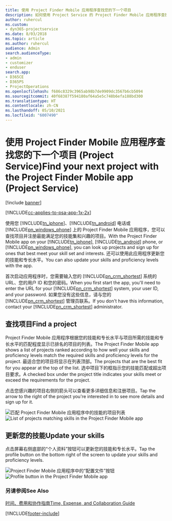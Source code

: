 ```yaml
---
title: 使用 Project Finder Mobile 应用程序查找您的下一个项目
description: 如何使用 Project Service 的 Project Finder Mobile 应用程序查找您的下一个项目
author: ruhercul
ms.custom:
- dyn365-projectservice
ms.date: 8/03/2018
ms.topic: article
ms.author: ruhercul
audience: Admin
search.audienceType:
- admin
- customizer
- enduser
search.app:
- D365CE
- D365PS
- ProjectOperations
ms.openlocfilehash: f686c8329c3965ab98b7de9909dc3567b6cb5094
ms.sourcegitcommit: 40f68387f594180af64a5e5c748b6efa188bd300
ms.translationtype: HT
ms.contentlocale: zh-CN
ms.lasthandoff: 05/10/2021
ms.locfileid: "6007490"
---
```

# <a name="find-your-next-project-with-the-project-finder-mobile-app-project-service"></a><span data-ttu-id="26aaa-103">使用 Project Finder Mobile 应用程序查找您的下一个项目 (Project Service)</span><span class="sxs-lookup"><span data-stu-id="26aaa-103">Find your next project with the Project Finder Mobile app (Project Service)</span></span>

[!include [banner](../includes/psa-now-project-operations.md)]

[!INCLUDE[cc-applies-to-psa-app-1x-2x](../includes/cc-applies-to-psa-app-1x-2x.md)]

<span data-ttu-id="26aaa-104">使用您 [!INCLUDE[tn_iphone](../includes/tn-iphone.md)]、[!INCLUDE[tn_android](../includes/tn-android.md)] 电话或 [!INCLUDE[pn_windows_phone](../includes/pn-windows-phone.md)] 上的 Project Finder Mobile 应用程序，您可以查找项目并注册最能满足您的技能集和兴趣的项目。</span><span class="sxs-lookup"><span data-stu-id="26aaa-104">With the Project Finder Mobile app on your [!INCLUDE[tn_iphone](../includes/tn-iphone.md)], [!INCLUDE[tn_android](../includes/tn-android.md)] phone, or [!INCLUDE[pn_windows_phone](../includes/pn-windows-phone.md)], you can look up projects and sign up for ones that best meet your skill set and interests.</span></span> <span data-ttu-id="26aaa-105">还可以使用此应用程序更新您的技能和专长水平。</span><span class="sxs-lookup"><span data-stu-id="26aaa-105">You can also update your skills and proficiency levels with the app.</span></span>  
  
 <span data-ttu-id="26aaa-106">首次启动应用程序时，您需要输入您的 [!INCLUDE[pn_crm_shortest](../includes/pn-crm-shortest.md)] 系统的 URL、您的用户 ID 和您的密码。</span><span class="sxs-lookup"><span data-stu-id="26aaa-106">When you first start the app, you'll need to enter the URL for your [!INCLUDE[pn_crm_shortest](../includes/pn-crm-shortest.md)] system, your user ID, and your password.</span></span> <span data-ttu-id="26aaa-107">如果您没有这些信息，请与您的 [!INCLUDE[pn_crm_shortest](../includes/pn-crm-shortest.md)] 管理员联系。</span><span class="sxs-lookup"><span data-stu-id="26aaa-107">If you don't have this information,  contact your [!INCLUDE[pn_crm_shortest](../includes/pn-crm-shortest.md)] administrator.</span></span>  
  
## <a name="find-a-project"></a><span data-ttu-id="26aaa-108">查找项目</span><span class="sxs-lookup"><span data-stu-id="26aaa-108">Find a project</span></span>  
 <span data-ttu-id="26aaa-109">Project Finder Mobile 应用程序根据您的技能和专长水平与项目所需的技能和专长水平的匹配程度显示已排名的项目的列表。</span><span class="sxs-lookup"><span data-stu-id="26aaa-109">The Project Finder Mobile app shows a list of projects ranked according to how well your skills and proficiency levels match the required skills and proficiency levels for the project.</span></span> <span data-ttu-id="26aaa-110">最适合您的项目将显示在列表顶部。</span><span class="sxs-lookup"><span data-stu-id="26aaa-110">The projects that are the best fit for you appear at the top of the list.</span></span> <span data-ttu-id="26aaa-111">选中项目下的框指示您的技能匹配或超出项目要求。</span><span class="sxs-lookup"><span data-stu-id="26aaa-111">A checked box under the project title indicates your skills meet or exceed the requirements for the project.</span></span>  
  
 <span data-ttu-id="26aaa-112">点击您感兴趣的项目右侧的箭头可以查看更多详细信息和注册项目。</span><span class="sxs-lookup"><span data-stu-id="26aaa-112">Tap the arrow to the right of the project you're interested in to see more details and sign up for it.</span></span>  
  
 <span data-ttu-id="26aaa-113">![匹配 Project Finder Mobile 应用程序中的技能的项目列表](../psa/media/project-service-project-finder-list.png "匹配 Project Finder Mobile 应用程序中的技能的项目列表")</span><span class="sxs-lookup"><span data-stu-id="26aaa-113">![List of projects matching skills in the Project Finder Mobile app](../psa/media/project-service-project-finder-list.png "List of projects matching skills in the Project Finder Mobile app")</span></span>  
  
## <a name="update-your-skills"></a><span data-ttu-id="26aaa-114">更新您的技能</span><span class="sxs-lookup"><span data-stu-id="26aaa-114">Update your skills</span></span>  
 <span data-ttu-id="26aaa-115">点击屏幕右侧底部的“个人资料”按钮可以更新您的技能和专长水平。</span><span class="sxs-lookup"><span data-stu-id="26aaa-115">Tap the profile button on the bottom right of the screen to update your skills and proficiency levels.</span></span>  
  
 <span data-ttu-id="26aaa-116">![Project Finder Mobile 应用程序中的“配置文件”按钮](../psa/media/project-service-project-finder-profile.png "Project Finder Mobile 应用程序中的“配置文件”按钮")</span><span class="sxs-lookup"><span data-stu-id="26aaa-116">![Profile button in the Project Finder Mobile app](../psa/media/project-service-project-finder-profile.png "Profile button in the Project Finder Mobile app")</span></span>  
  
### <a name="see-also"></a><span data-ttu-id="26aaa-117">另请参阅</span><span class="sxs-lookup"><span data-stu-id="26aaa-117">See Also</span></span>  
 [<span data-ttu-id="26aaa-118">时间、费用和协作指南</span><span class="sxs-lookup"><span data-stu-id="26aaa-118">Time, Expense, and Collaboration Guide</span></span>](../psa/time-expense-collaboration-guide.md)


[!INCLUDE[footer-include](../includes/footer-banner.md)]